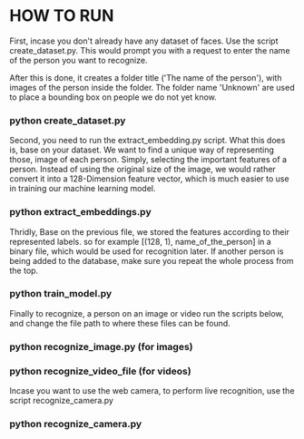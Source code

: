 # HOW TO RUN


First, incase you don't already have any dataset of faces. Use the script create_dataset.py. This would prompt you with a request to enter the name of the person you want to recognize.

After this is done, it creates a folder title ('The name of the person'), with images of the person inside the folder.
The folder name 'Unknown' are used to place a bounding box on people we do not yet know.

###  python create_dataset.py



Second, you need to run the extract_embedding.py script. What this does is, base on your dataset. We want to find a unique way of representing those, image of each person. Simply, selecting the important features of a person. Instead of using the original size of the image, we would rather convert it into a 128-Dimension feature vector, which is much easier to use in training our machine learning model. 

###  python extract_embeddings.py



Thridly, Base on the previous file, we stored the features according to their represented labels.
so for example [(128, 1), name_of_the_person] in a binary file, which would be used for recognition later. If another person is being added to the database, make sure you repeat the whole process from the top.

### python train_model.py


Finally to recognize, a person on an image or video run the scripts below, and change the file path to where these files can be found.

### python recognize_image.py (for images)
### python recognize_video_file (for videos)


Incase you want to use the web camera, to perform live recognition, use the script recognize_camera.py


### python recognize_camera.py
